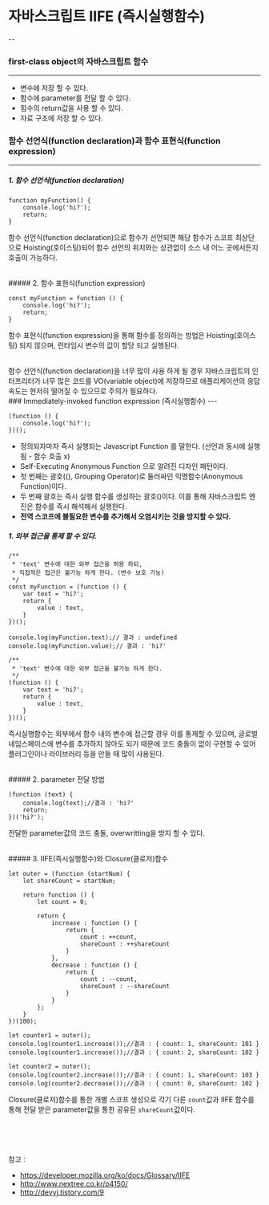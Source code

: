 # 자바스크립트 IIFE (즉시실행함수)
--

### first-class object의 자바스크립트 함수
---

- 변수에 저장 할 수 있다.
- 함수에 parameter를 전달 할 수 있다.
- 힘수의 return값을 사용 할 수 있다.
- 자료 구조에 저장 할 수 있다.


### 함수 선언식(function declaration)과 함수 표현식(function expression)
---

##### 1. 함수 선언식(function declaration)

	function myFunction() {
		console.log('hi?');
		return;
	}

함수 선언식(function declaration)으로 함수가 선언되면 해당 함수가 스코프 최상단으로 Hoisting(호이스팅)되어 함수 선언의 위치와는 상관없이 소스 내 어느 곳에서든지 호출이 가능하다.

<br>
##### 2. 함수 표현식(function expression)

	const myFunction = function () {
		console.log('hi?');
		return;
	}

함수 표현식(function expression)을 통해 함수를 정의하는 방법은 Hoisting(호이스팅) 되지 않으며, 런타임시 변수의 값이 할당 되고 실행된다.

<br>
함수 선언식(function declaration)을 너무 많이 사용 하게 될 경우 자바스크립트의 인터프리터가 너무 많은 코드를 VO(variable object)에 저장하므로 애플리케이션의 응답속도는 현저히 떨어질 수 있으므로 주의가 필요하다.

<br>
### Immediately-invoked function expression (즉시실행함수)
---

	(function () {
		console.log('hi?');
	})();


- 정의되자마자 즉시 실행되는 Javascript Function 를 말한다. (선언과 동시에 실행됨 - 함수 호출 x)
- Self-Executing Anonymous Function 으로 알려진 디자인 패턴이다.
- 첫 번째는 괄호((), Grouping Operator)로 둘러싸인 익명함수(Anonymous Function)이다.
- 두 번째 괄호는 즉시 실행 함수를 생성하는 괄호()이다. 이를 통해 자바스크립트 엔진은 함수를 즉시 해석해서 실행한다.
- **전역 스코프에 불필요한 변수를 추가해서 오염시키는 것을 방지할 수 있다.**



##### 1. 외부 접근을 통제 할 수 있다.

	
	/**
	 * 'text' 변수에 대한 외부 접근을 허용 하되,
	 * 직접적은 접근은 불가능 하게 한다. (변수 보호 가능)
	 */
	const myFunction = (function () {
		var text = 'hi?';
		return {
			value : text,
		}
	})();
	
	console.log(myFunction.text);// 결과 : undefined
	console.log(myFunction.value);// 결과 : 'hi?'
	
	/**
	 * 'text' 변수에 대한 외부 접근을 불가능 하게 한다.
	 */
	(function () {
		var text = 'hi?';
		return {
			value : text,
		}
	})();


즉시실행함수는 외부에서 함수 내의 변수에 접근할 경우 이를 통제할 수 있으며, 글로벌 네임스페이스에 변수를 추가하지 않아도 되기 때문에 코드 충돌이 없이 구현할 수 있어 플러그인이나 라이브러리 등을 만들 때 많이 사용된다.


<br>
##### 2. parameter 전달 방법


	(function (text) {
		console.log(text);//결과 : 'hi?'
		return;
	})('hi?');

전달한 parameter값의 코드 충돌, overwritting을 방지 할 수 있다.

<br>
##### 3. IIFE(즉시실행함수)와 Closure(클로저)함수

	let outer = (function (startNum) {
		let shareCount = startNum;
	
		return function () {
			let count = 0;
	
			return {
				increase : function () {
					return {
						count : ++count,
						shareCount : ++shareCount
					}
				},
				decrease : function () {
					return {
						count : --count,
						shareCount : --shareCount
					}
				}
			};
		}
	})(100);
	
	let counter1 = outer();
	console.log(counter1.increase());//결과 : { count: 1, shareCount: 101 }
	console.log(counter1.increase());//결과 : { count: 2, shareCount: 102 }
	
	let counter2 = outer();
	console.log(counter2.increase());//결과 : { count: 1, shareCount: 103 }
	console.log(counter2.decrease());//결과 : { count: 0, shareCount: 102 }


Closure(클로저)함수를 통한 개별 스코프 생성으로 각기 다른 `count`값과 IIFE 함수를 통해 전달 받은 parameter값을 통한 공유된 `shareCount`값이다.


<br><br><br>

참고 :

- https://developer.mozilla.org/ko/docs/Glossary/IIFE
- http://www.nextree.co.kr/p4150/
- http://devyj.tistory.com/9

